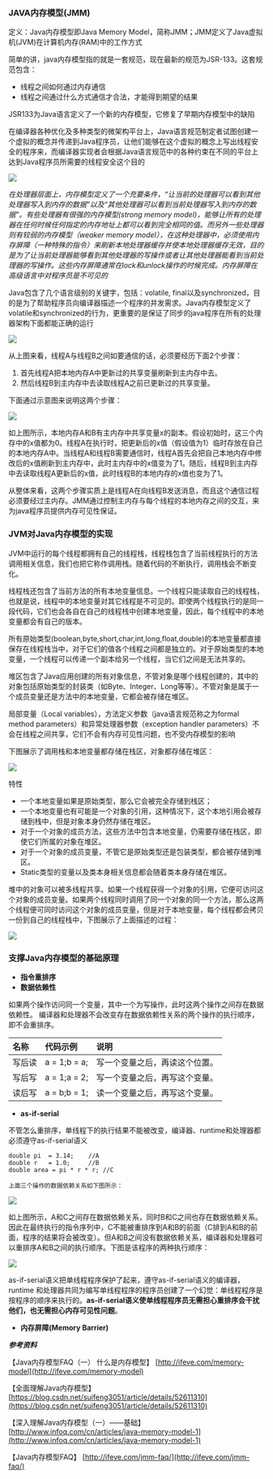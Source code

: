 ### JAVA内存模型\(JMM\)

定义：Java内存模型即Java Memory Model，简称JMM；JMM定义了Java虚拟机\(JVM\)在计算机内存\(RAM\)中的工作方式

简单的讲，java内存模型指的就是一套规范，现在最新的规范为JSR-133。这套规范包含：

* 线程之间如何通过内存通信
* 线程之间通过什么方式通信才合法，才能得到期望的结果

JSR133为Java语言定义了一个新的内存模型，它修复了早期内存模型中的缺陷

在编译器各种优化及多种类型的微架构平台上，Java语言规范制定者试图创建一个虚拟的概念并传递到Java程序员，让他们能够在这个虚拟的概念上写出线程安全的程序来，而编译器实现者会根据Java语言规范中的各种约束在不同的平台上达到Java程序员所需要的线程安全这个目的

![](/assets/20180413143521001.png)

_在处理器层面上，内存模型定义了一个充要条件，“让当前的处理器可以看到其他处理器写入到内存的数据”以及“其他处理器可以看到当前处理器写入到内存的数据”。有些处理器有很强的内存模型\(strong memory model\)，能够让所有的处理器在任何时候任何指定的内存地址上都可以看到完全相同的值。而另外一些处理器则有较弱的内存模型（weaker memory model），在这种处理器中，必须使用内存屏障（一种特殊的指令）来刷新本地处理器缓存并使本地处理器缓存无效，目的是为了让当前处理器能够看到其他处理器的写操作或者让其他处理器能看到当前处理器的写操作。这些内存屏障通常在lock和unlock操作的时候完成。内存屏障在高级语言中对程序员是不可见的_

Java包含了几个语言级别的关键字，包括：volatile, final以及synchronized，目的是为了帮助程序员向编译器描述一个程序的并发需求。Java内存模型定义了volatile和synchronized的行为，更重要的是保证了同步的java程序在所有的处理器架构下面都能正确的运行

![](/assets/20180413163825001.png)

从上图来看，线程A与线程B之间如要通信的话，必须要经历下面2个步骤：

1. 首先线程A把本地内存A中更新过的共享变量刷新到主内存中去。
2. 然后线程B到主内存中去读取线程A之前已更新过的共享变量。

下面通过示意图来说明这两个步骤：

![](/assets/20180413163905001.png)

如上图所示，本地内存A和B有主内存中共享变量x的副本。假设初始时，这三个内存中的x值都为0。线程A在执行时，把更新后的x值（假设值为1）临时存放在自己的本地内存A中。当线程A和线程B需要通信时，线程A首先会把自己本地内存中修改后的x值刷新到主内存中，此时主内存中的x值变为了1。随后，线程B到主内存中去读取线程A更新后的x值，此时线程B的本地内存的x值也变为了1。

从整体来看，这两个步骤实质上是线程A在向线程B发送消息，而且这个通信过程必须要经过主内存。JMM通过控制主内存与每个线程的本地内存之间的交互，来为java程序员提供内存可见性保证。

### JVM对Java内存模型的实现

JVM中运行的每个线程都拥有自己的线程栈，线程栈包含了当前线程执行的方法调用相关信息，我们也把它称作调用栈。随着代码的不断执行，调用栈会不断变化。

线程栈还包含了当前方法的所有本地变量信息。一个线程只能读取自己的线程栈，也就是说，线程中的本地变量对其它线程是不可见的。即使两个线程执行的是同一段代码，它们也会各自在自己的线程栈中创建本地变量，因此，每个线程中的本地变量都会有自己的版本。

所有原始类型\(boolean,byte,short,char,int,long,float,double\)的本地变量都直接保存在线程栈当中，对于它们的值各个线程之间都是独立的。对于原始类型的本地变量，一个线程可以传递一个副本给另一个线程，当它们之间是无法共享的。

堆区包含了Java应用创建的所有对象信息，不管对象是哪个线程创建的，其中的对象包括原始类型的封装类（如Byte、Integer、Long等等）。不管对象是属于一个成员变量还是方法中的本地变量，它都会被存储在堆区。

局部变量（Local variables），方法定义参数（java语言规范称之为formal method parameters）和异常处理器参数（exception handler parameters）不会在线程之间共享，它们不会有内存可见性问题，也不受内存模型的影响

下图展示了调用栈和本地变量都存储在栈区，对象都存储在堆区：

![](/assets/20180413164322001.png)

特性

* 一个本地变量如果是原始类型，那么它会被完全存储到栈区；
* 一个本地变量也有可能是一个对象的引用，这种情况下，这个本地引用会被存储到栈中，但是对象本身仍然存储在堆区。
* 对于一个对象的成员方法，这些方法中包含本地变量，仍需要存储在栈区，即使它们所属的对象在堆区。
* 对于一个对象的成员变量，不管它是原始类型还是包装类型，都会被存储到堆区。
* Static类型的变量以及类本身相关信息都会随着类本身存储在堆区。

堆中的对象可以被多线程共享。如果一个线程获得一个对象的引用，它便可访问这个对象的成员变量。如果两个线程同时调用了同一个对象的同一个方法，那么这两个线程便可同时访问这个对象的成员变量，但是对于本地变量，每个线程都会拷贝一份到自己的线程栈中，下图展示了上面描述的过程：

![](/assets/20180413164636001.png)

### 支撑Java内存模型的基础原理

* **指令重排序**
* **数据依赖性**

如果两个操作访问同一个变量，其中一个为写操作，此时这两个操作之间存在数据依赖性。 编译器和处理器不会改变存在数据依赖性关系的两个操作的执行顺序，即不会重排序。

| 名称 | 代码示例 | 说明 |
| :--- | :--- | :--- |
| 写后读 | a = 1;b = a; | 写一个变量之后，再读这个位置。 |
| 写后写 | a = 1;a = 2; | 写一个变量之后，再写这个变量。 |
| 读后写 | a = b;b = 1; | 读一个变量之后，再写这个变量。 |

* **as-if-serial**

不管怎么重排序，单线程下的执行结果不能被改变，编译器、runtime和处理器都必须遵守as-if-serial语义

```
double pi  = 3.14;    //A  
double r   = 1.0;     //B  
double area = pi * r * r; //C
```

```
上面三个操作的数据依赖关系如下图所示：
```

![](http://img.my.csdn.net/uploads/201302/06/1360143739_6151.png)

如上图所示，A和C之间存在数据依赖关系，同时B和C之间也存在数据依赖关系。因此在最终执行的指令序列中，C不能被重排序到A和B的前面（C排到A和B的前面，程序的结果将会被改变）。但A和B之间没有数据依赖关系，编译器和处理器可以重排序A和B之间的执行顺序。下图是该程序的两种执行顺序：

![](http://img.my.csdn.net/uploads/201302/06/1360143751_3794.png)

as-if-serial语义把单线程程序保护了起来，遵守as-if-serial语义的编译器，runtime 和处理器共同为编写单线程程序的程序员创建了一个幻觉：单线程程序是按程序的顺序来执行的。**as-if-serial语义使单线程程序员无需担心重排序会干扰他们，也无需担心内存可见性问题**。

* **内存屏障\(Memory Barrier\)**

_**参考资料**_

【Java内存模型FAQ（一） 什么是内存模型】  [http://ifeve.com/memory-model](http://ifeve.com/memory-model)

【全面理解Java内存模型】[https://blog.csdn.net/suifeng3051/article/details/52611310](https://blog.csdn.net/suifeng3051/article/details/52611310)

【深入理解Java内存模型（一）——基础】 [http://www.infoq.com/cn/articles/java-memory-model-1](http://www.infoq.com/cn/articles/java-memory-model-1)

【Java内存模型FAQ】 [http://ifeve.com/jmm-faq/](http://ifeve.com/jmm-faq/)

